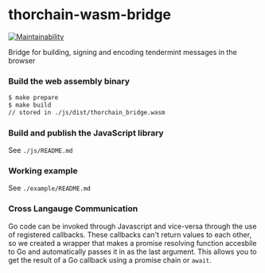 # thorchain-wasm-bridge

[![Maintainability](https://api.codeclimate.com/v1/badges/9d2cf138e255b1e3ae4c/maintainability)](https://codeclimate.com/github/thorchain/thorchain-wasm-bridge/maintainability)

Bridge for building, signing and encoding tendermint messages in the browser

### Build the web assembly binary

```sh
$ make prepare
$ make build
// stored in ./js/dist/thorchain_bridge.wasm
```

### Build and publish the JavaScript library

See `./js/README.md`

### Working example

See `./example/README.md`

### Cross Langauge Communication

Go code can be invoked through Javascript and vice-versa through the use of registered callbacks. These callbacks can't return values to each other, so we created a wrapper that makes a promise resolving function accesbile to Go and automatically passes it in as the last argument. This allows you to get the result of a Go callback using a promise chain or `await`.

